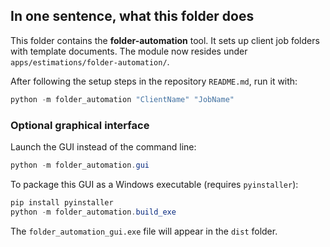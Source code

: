 ## In one sentence, what this folder does
This folder contains the **folder-automation** tool. It sets up client job folders with template documents.
The module now resides under `apps/estimations/folder-automation/`.

After following the setup steps in the repository `README.md`, run it with:
```powershell
python -m folder_automation "ClientName" "JobName"
```

### Optional graphical interface

Launch the GUI instead of the command line:

```powershell
python -m folder_automation.gui
```

To package this GUI as a Windows executable (requires `pyinstaller`):

```powershell
pip install pyinstaller
python -m folder_automation.build_exe
```
The `folder_automation_gui.exe` file will appear in the `dist` folder.
